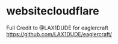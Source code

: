 # websitecloudflare
Full Credit to @LAX1DUDE for eaglercraft
https://github.com/LAX1DUDE/eaglercraft/

